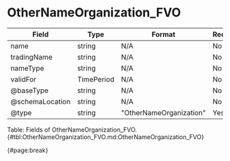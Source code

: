 <!--
    ATTENTION: This file was generated via gradle!
               Do NOT manually edit this file! Any such changes will be overwritten!
-->

# OtherNameOrganization_FVO

| Field | Type | Format | Required |
| ------- | ------- | ------- | --- |
| name | string | N/A | No |
| tradingName | string | N/A | No |
| nameType | string | N/A | No |
| validFor | TimePeriod | N/A | No |
| @baseType | string | N/A | No |
| @schemaLocation | string | N/A | No |
| @type | string | "OtherNameOrganization" | Yes |

Table: Fields of OtherNameOrganization_FVO. {#tbl:OtherNameOrganization_FVO.md:OtherNameOrganization_FVO}

{#page:break}
